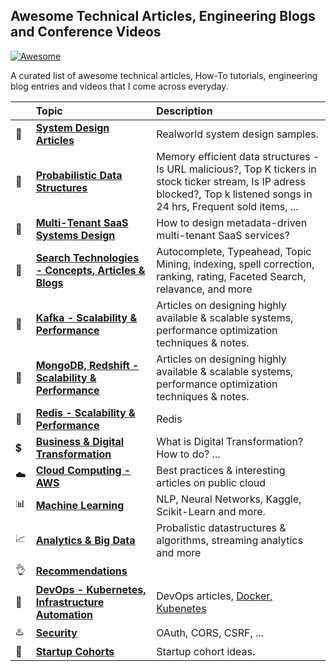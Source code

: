 ## Awesome Technical Articles, Engineering Blogs and Conference Videos

[![Awesome](https://cdn.rawgit.com/sindresorhus/awesome/d7305f38d29fed78fa85652e3a63e154dd8e8829/media/badge.svg)]()

A curated list of awesome technical articles, How-To tutorials, engineering blog entries and videos that I come across everyday.

|| Topic | Description |
|---|:---|:---|
|:rocket:|**[System Design Articles](topics/architecture-design/system-design.md)** | Realworld system design samples. |
|:rocket:|**[Probabilistic Data Structures](topics/architecture-design/system-design.md)** | Memory efficient data structures - Is URL malicious?, Top K tickers in stock ticker stream, Is IP adress blocked?, Top k listened songs in 24 hrs, Frequent sold items, ...|
|:love_hotel:|**[Multi-Tenant SaaS Systems Design](topics/architecture-design/saas-multi-tenancy.md)** | How to design metadata-driven multi-tenant SaaS services?|
|:mag_right:|**[Search Technologies - Concepts, Articles & Blogs](topics/architecture-design/search.md)** | Autocomplete, Typeahead, Topic Mining, indexing, spell correction, ranking, rating, Faceted Search, relavance, and more |
|:rocket:|**[Kafka - Scalability & Performance](topics/architecture-design/kafka.md)** | Articles on designing highly available & scalable systems, performance optimization techniques & notes.|
|:rocket:|**[MongoDB, Redshift - Scalability & Performance](topics/architecture-design/kafka.md)** | Articles on designing highly available & scalable systems, performance optimization techniques & notes.|
|:rocket:|**[Redis - Scalability & Performance](topics/architecture-design/redis.md)** | Redis|
|:heavy_dollar_sign:|**[Business & Digital Transformation](topics/architecture-design/digital-transformation.md)** | What is Digital Transformation? How to do? ...|
|:cloud:|**[Cloud Computing - AWS](topics/cloud/cloud.md)** | Best practices & interesting articles on public cloud|
|:bar_chart:|**[Machine Learning](topics/data-analytics-big-data/data-science.md)** | NLP, Neural Networks, Kaggle, Scikit-Learn and more. |
|:chart_with_upwards_trend:|**[Analytics & Big Data](topics/data-analytics-big-data/stream-analytics-big-data.md)**| Probalistic datastructures & algorithms, streaming analytics and more|
|:ok_hand:|**[Recommendations](topics/data-analytics-big-data/recommendations.md)**|
|:ferris_wheel:|**[DevOps - Kubernetes, Infrastructure Automation](topics/devops/devops.md)** | DevOps articles, [Docker, Kubenetes](topics/devops/docker-kubernetes.md) |
|:hotsprings:|**[Security](topics/devops/security.md)**| OAuth, CORS, CSRF, ...|
|:rocket:|**[Startup Cohorts](topics/general/startup.md)** | Startup cohort ideas.|
